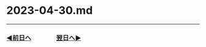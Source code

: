 # 2023-04-30.md

---
### [◀️前日へ](https://github.com/yuasys/chatty-journal/blob/main/2023/04/2023-04-29.md)&emsp;&emsp;&emsp;&emsp;[翌日へ▶️](https://github.com/yuasys/chatty-journal/blob/main/2023/05/2023-05-01.md)

